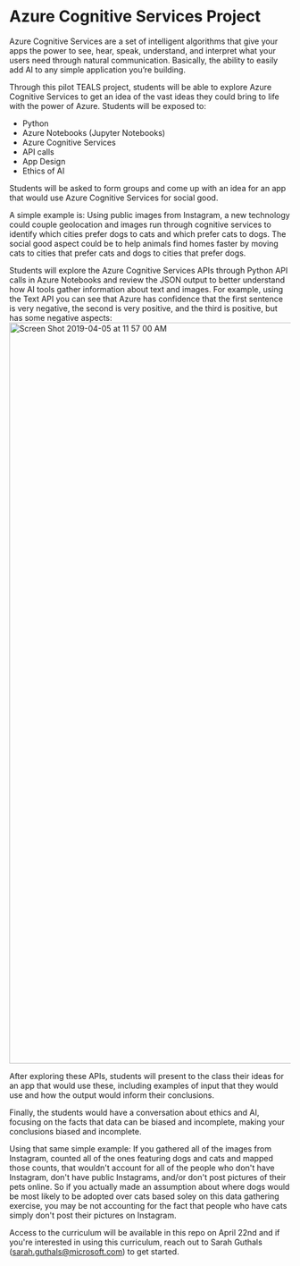 # Azure Cognitive Services Project
Azure Cognitive Services are a set of intelligent algorithms that give your apps the power to see, hear, speak, understand, and interpret what your users need through natural communication. Basically, the ability to easily add AI to any simple application you’re building. 

Through this pilot TEALS project, students will be able to explore Azure Cognitive Services to get an idea of the vast ideas they could bring to life with the power of Azure. Students will be exposed to:
-	Python
-	Azure Notebooks (Jupyter Notebooks)
-	Azure Cognitive Services
-	API calls 
-	App Design
-	Ethics of AI

Students will be asked to form groups and come up with an idea for an app that would use Azure Cognitive Services for social good.

A simple example is:
Using public images from Instagram, a new technology could couple geolocation and images run through cognitive services to identify which cities prefer dogs to cats and which prefer cats to dogs. The social good aspect could be to help animals find homes faster by moving cats to cities that prefer cats and dogs to cities that prefer dogs.

Students will explore the Azure Cognitive Services APIs through Python API calls in Azure Notebooks and review the JSON output to better understand how AI tools gather information about text and images. For example, using the Text API you can see that Azure has confidence that the first sentence is very negative, the second is very positive, and the third is positive, but has some negative aspects:
<img width="1326" alt="Screen Shot 2019-04-05 at 11 57 00 AM" src="https://user-images.githubusercontent.com/1314285/55655383-ee8f4600-57a8-11e9-8e69-0ef60685d1d0.png">

After exploring these APIs, students will present to the class their ideas for an app that would use these, including examples of input that they would use and how the output would inform their conclusions. 

Finally, the students would have a conversation about ethics and AI, focusing on the facts that data can be biased and incomplete, making your conclusions biased and incomplete. 

Using that same simple example:
If you gathered all of the images from Instagram, counted all of the ones featuring dogs and cats and mapped those counts, that wouldn't account for all of the people who don't have Instagram, don't have public Instagrams, and/or don't post pictures of their pets online. So if you actually made an assumption about where dogs would be most likely to be adopted over cats based soley on this data gathering exercise, you may be not accounting for the fact that people who have cats simply don't post their pictures on Instagram.

Access to the curriculum will be available in this repo on April 22nd and if you're interested in using this curriculum, reach out to Sarah Guthals (sarah.guthals@microsoft.com) to get started.
